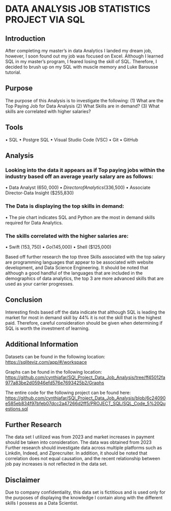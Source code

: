 # DATA ANALYSIS JOB STATISTICS PROJECT VIA SQL

## Introduction 
After completing my master’s in data Analytics I landed my dream job, however, I soon found out my job was focused on Excel.  Although I learned SQL in my master’s program, I feared losing the skill of SQL. Therefore, I decided to brush up on my SQL with muscle memory and Luke Barousse tutorial. 

## Purpose
The purpose of this Analysis is to investigate the following: 
(1)	What are the Top Paying Job for Data Analysis
(2)	What Skills are in demand? 
(3)	What skills are correlated with higher salaries? 
## Tools
•	SQL 
•	Postgre SQL 
•	Visual Studio Code (VSC) 
•	Git 
•	GitHub

## Analysis
### Looking into the data it appears as if Top paying jobs within the industry based off an average yearly salary are as follows: 
•	Data Analyst ($650,000) 
•	Director of Analytics ($336,500)
•	Associate Director-Data Insight ($255,830)


 

### The Data is displaying the top skills in demand:
•	The pie chart indicates SQL and Python are the most in demand skills required for Data Analytics. 
 

### The skills correlated with the higher salaries are: 
•	Swift ($153,750)
•	Go ($145,000)
•	Shell ($125,000)

Based off further research the top three Skills associated with the top salary are programming languages that appear to be associated with website development, and Data Science Engineering. It should be noted that although a good handful of the languages that are included in the demographics of data analytics, the top 3 are more advanced skills that are used as your carrier progresses. 

 


## Conclusion 
Interesting finds based off the data indicate that although SQL is leading the market for most in demand skill by 44% it is not the skill that is the highest paid. Therefore, careful consideration should be given when determining if SQL is worth the investment of learning. 




## Additional Information 

Datasets can be found in the following location: 
https://sqliteviz.com/app/#/workspace

Graphs can be found in the following location: 
https://github.com/cynthiafar/SQl_Project_Data_Job_Analysis/tree/ff45012fa977a83be2d05946efd576e7693425b2/Graphs

The entire code for the following project can be found here: 
https://github.com/cynthiafar/SQl_Project_Data_Job_Analysis/blob/6c24090e585eb834f97bfeb07dcc2a47266d2ff5/PROJECT_SQL/SQL_Code_5%20Questions.sql


## Further Research
The data set I utilized was from 2023 and market increases in payment should be taken into consideration.  The data was obtained from 2023 Further research should investigate data across multiple platforms such as Linkdin, Indeed, and Ziprecruiter. In addition, it should be noted that correlation does not equal causation, and the recent relationship between job pay increases is not reflected in the data set. 

## Disclaimer
Due to company confidentiality, this data set is fictitious and is used only for the purposes of displaying the knowledge I contain along with the different skills I possess as a Data Scientist. 
